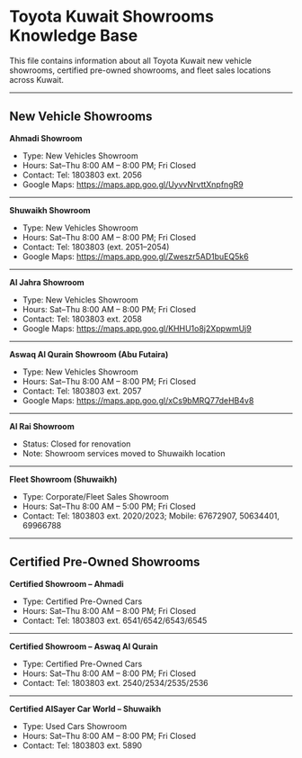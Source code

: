 # Toyota Kuwait Showrooms Knowledge Base

This file contains information about all Toyota Kuwait new vehicle showrooms, certified pre-owned showrooms, and fleet sales locations across Kuwait.

---

## New Vehicle Showrooms

**Ahmadi Showroom**
- Type: New Vehicles Showroom
- Hours: Sat–Thu 8:00 AM – 8:00 PM; Fri Closed
- Contact: Tel: 1803803 ext. 2056
- Google Maps: https://maps.app.goo.gl/UyvvNrvttXnpfngR9

---

**Shuwaikh Showroom**
- Type: New Vehicles Showroom
- Hours: Sat–Thu 8:00 AM – 8:00 PM; Fri Closed
- Contact: Tel: 1803803 (ext. 2051–2054)
- Google Maps: https://maps.app.goo.gl/Zweszr5AD1buEQ5k6

---

**Al Jahra Showroom**
- Type: New Vehicles Showroom
- Hours: Sat–Thu 8:00 AM – 8:00 PM; Fri Closed
- Contact: Tel: 1803803 ext. 2058
- Google Maps: https://maps.app.goo.gl/KHHU1o8j2XppwmUj9

---

**Aswaq Al Qurain Showroom (Abu Futaira)**
- Type: New Vehicles Showroom
- Hours: Sat–Thu 8:00 AM – 8:00 PM; Fri Closed
- Contact: Tel: 1803803 ext. 2057
- Google Maps: https://maps.app.goo.gl/xCs9bMRQ77deHB4v8

---

**Al Rai Showroom**
- Status: Closed for renovation
- Note: Showroom services moved to Shuwaikh location

---

**Fleet Showroom (Shuwaikh)**
- Type: Corporate/Fleet Sales Showroom
- Hours: Sat–Thu 8:00 AM – 5:00 PM; Fri Closed
- Contact: Tel: 1803803 ext. 2020/2023; Mobile: 67672907, 50634401, 69966788

---

## Certified Pre-Owned Showrooms

**Certified Showroom – Ahmadi**
- Type: Certified Pre-Owned Cars
- Hours: Sat–Thu 8:00 AM – 8:00 PM; Fri Closed
- Contact: Tel: 1803803 ext. 6541/6542/6543/6545

---

**Certified Showroom – Aswaq Al Qurain**
- Type: Certified Pre-Owned Cars
- Hours: Sat–Thu 8:00 AM – 8:00 PM; Fri Closed
- Contact: Tel: 1803803 ext. 2540/2534/2535/2536

---

**Certified AlSayer Car World – Shuwaikh**
- Type: Used Cars Showroom
- Hours: Sat–Thu 8:00 AM – 8:00 PM; Fri Closed
- Contact: Tel: 1803803 ext. 5890
